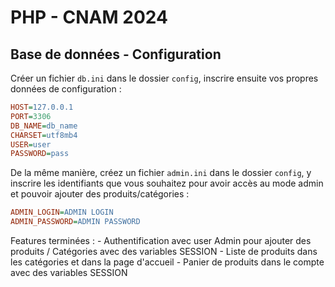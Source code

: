 # PHP - CNAM 2024

## Base de données - Configuration

Créer un fichier `db.ini` dans le dossier `config`, inscrire ensuite vos propres données de configuration :

```ini
HOST=127.0.0.1
PORT=3306
DB_NAME=db_name
CHARSET=utf8mb4
USER=user
PASSWORD=pass
```

De la même manière, créez un fichier `admin.ini` dans le dossier `config`, y inscrire les identifiants que vous souhaitez pour avoir accès au mode admin et pouvoir ajouter des produits/catégories : 

```ini
ADMIN_LOGIN=ADMIN LOGIN
ADMIN_PASSWORD=ADMIN PASSWORD
```


Features terminées : 
    - Authentification avec user Admin pour ajouter des produits / Catégories avec des variables SESSION
    - Liste de produits dans les catégories et dans la page d'accueil
    - Panier de produits dans le compte avec des variables SESSION

